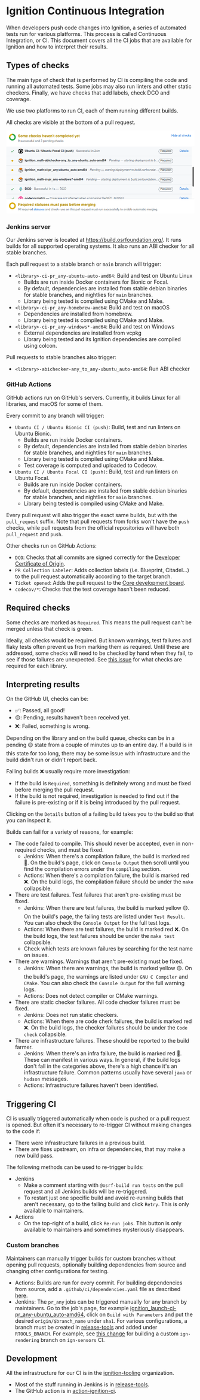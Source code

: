 # Ignition Continuous Integration

When developers push code changes into Ignition, a series of automated tests
run for various platforms. This process is called Continuous Integration, or CI.
This document covers all the CI jobs that are available for Ignition and how to
interpret their results.

## Types of checks

The main type of check that is performed by CI is compiling the code and running
all automated tests. Some jobs may also run linters and other static checkers.
Finally, we have checks that add labels, check DCO and coverage.

We use two platforms to run CI, each of them running different builds.

All checks are visible at the bottom of a pull request.

![PR checks](images/PR_checks.png)

### Jenkins server

Our Jenkins server is located at https://build.osrfoundation.org/. It runs builds
for all supported operating systems. It also runs an ABI checker for all stable
branches.

Each pull request to a stable branch or `main` branch will trigger:

* `<library>-ci-pr_any-ubuntu-auto-amd64`: Build and test on Ubuntu Linux
    * Builds are run inside Docker containers for Bionic or Focal.
    * By default, dependencies are installed from stable debian binaries for
      stable branches, and nightlies for `main` branches.
    * Library being tested is compiled using CMake and Make.
* `<library>-ci-pr_any-homebrew-amd64`: Build and test on macOS
    * Dependencies are installed from homebrew.
    * Library being tested is compiled using CMake and Make.
* `<library>-ci-pr_any-windows*-amd64`: Build and test on Windows
    * External dependencies are installed from vcpkg
    * Library being tested and its Ignition dependencies are compiled using colcon.

Pull requests to stable branches also trigger:

* `<library>-abichecker-any_to_any-ubuntu_auto-amd64`: Run ABI checker

### GitHub Actions

GitHub actions run on GitHub's servers. Currently, it builds Linux for all
libraries, and macOS for some of them.

Every commit to any branch will trigger:

* `Ubuntu CI / Ubuntu Bionic CI (push)`: Build, test and run linters on Ubuntu Bionic.
    * Builds are run inside Docker containers.
    * By default, dependencies are installed from stable debian binaries for
      stable branches, and nightlies for `main` branches.
    * Library being tested is compiled using CMake and Make.
    * Test coverage is computed and uploaded to Codecov.
* `Ubuntu CI / Ubuntu Focal CI (push)`: Build, test and run linters on Ubuntu Focal.
    * Builds are run inside Docker containers.
    * By default, dependencies are installed from stable debian binaries for
      stable branches, and nightlies for `main` branches.
    * Library being tested is compiled using CMake and Make.

Every pull request will also trigger the exact same builds, but with the
`pull_request` suffix. Note that pull requests from forks won't have the
`push` checks, while pull requests from the official repositories will have
both `pull_request` and `push`.

Other checks run on GitHub Actions:

* `DCO`: Checks that all commits are signed correctly for the
    [Developer Certificate of Origin](https://developercertificate.org/).
* `PR Collection Labeler`: Adds collection labels (i.e. Blueprint, Citadel...)
    to the pull request automatically according to the target branch.
* `Ticket opened`: Adds the pull request to the [Core development board](https://github.com/orgs/ignitionrobotics/projects/3).
* `codecov/*`: Checks that the test coverage hasn't been reduced.

## Required checks

Some checks are marked as `Required`. This means the pull request can't
be merged unless that check is green.

Ideally, all checks would be required. But known warnings, test failures and
flaky tests often prevent us from marking them as required. Until these are
addressed, some checks will need to be checked by hand when they fail, to see
if those failures are unexpected. See
[this issue](https://github.com/ignition-tooling/release-tools/issues/398) for
what checks are required for each library.

## Interpreting results

On the GitHub UI, checks can be:

* ✅: Passed, all good!
* 🟡: Pending, results haven't been received yet.
* ❌: Failed, something is wrong.

Depending on the library and on the build queue, checks can be in a pending
🟡 state from a couple of minutes up to an entire day. If a build is in this
state for too long, there may be some issue with infrastructure and the
build didn't run or didn't report back.

Failing builds ❌ usually require more investigation:

* If the build is `Required`, something is definitely wrong and must be fixed
  before merging the pull request.
* If the build is not required, investigation is needed to find out if the
  failure is pre-existing or if it is being introduced by the pull request.

Clicking on the `Details` button of a failing build takes you to the build so
that you can inspect it.

Builds can fail for a variety of reasons, for example:

* The code failed to compile. This should never be accepted, even in non-required
  checks, and must be fixed.
    * Jenkins: When there's a compilation failure, the build is marked red 🔴.
               On the build's page, click on `Console Output` then scroll until
               you find the compilation errors under the `compiling` section.
    * Actions: When there's a compilation failure, the build is marked red ❌.
               On the build logs, the compilation failure should be under the
               `make` collapsible.
* There are test failures. Test failures that aren't pre-existing must be fixed.
    * Jenkins: When there are test failures, the build is marked yellow 🟡.
               On the build's page, the failing tests are listed under
               `Test Result`. You can also check the `Console Output` for the
               full test logs.
    * Actions: When there are test failures, the build is marked red ❌.
               On the build logs, the test failures should be under the
               `make test` collapsible.
    * Check which tests are known failures by searching for the test name on
      issues.
* There are warnings. Warnings that aren't pre-existing must be fixed.
    * Jenkins: When there are warnings, the build is marked yellow 🟡.
               On the build's page, the warnings are listed under
               `GNU C Compiler` and `CMake`. You can also check the
               `Console Output` for the full warning logs.
    * Actions: Does not detect compiler or CMake warnings.
* There are static checker failures. All code checker failures must be fixed.
    * Jenkins: Does not run static checkers.
    * Actions: When there are code cherk failures, the build is marked red ❌.
               On the build logs, the checker failures should be under the
               `Code check` collapsible.
* There are infrastructure failures. These should be reported to the build farmer.
    * Jenkins: When there's an infra failure, the build is marked red 🔴.
               These can manifest in various ways. In general, if the
               build logs don't fall in the categories above, there's a high
               chance it's an infrastructure failure. Common patterns usually
               have several `java` or `hudson` messages.
    * Actions: Infrastructure failures haven't been identified.

## Triggering CI

CI is usually triggered automatically when code is pushed or a pull request is
opened. But often it's necessary to re-trigger CI without making changes to the
code if:

* There were infrastructure failures in a previous build.
* There are fixes upstream, on infra or dependencies, that may make a new build pass.

The following methods can be used to re-trigger builds:

* Jenkins
    * Make a comment starting with `@osrf-build run tests` on the pull request
      and all Jenkins builds will be re-triggered.
    * To restart just one specific build and avoid re-running builds that aren't
      necessary, go to the failing build and click `Retry`. This is only available
      to maintainers.
* Actions
    * On the top-right of a build, click `Re-run jobs`. This button is only
      available to maintainers and sometimes mysteriously disappears.

### Custom branches

Maintainers can manually trigger builds for custom branches without opening pull
requests, optionally building dependencies from source and changing other
configurations for testing.

* Actions: Builds are run for every commit. For building dependencies from source,
           add a `.github/ci/dependencies.yaml` file as described
           [here](https://github.com/ignition-tooling/action-ignition-ci#source-dependencies).
* Jenkins: The `pr_any` jobs can be triggered manually for any branch by
           maintainers. Go to the job's page, for example
           [ignition_launch-ci-pr_any-ubuntu_auto-amd64](https://build.osrfoundation.org/job/ignition_launch-ci-pr_any-ubuntu_auto-amd64/),
           click on `Build with Parameters` and put the desired
           `origin/$branch_name` under `sha1`. For various configurations, a
           branch must be created in
           [release-tools](https://github.com/ignition-tooling/release-tools)
           and added under `RTOOLS_BRANCH`. For example, see
           [this change](https://github.com/ignition-tooling/release-tools/commit/28fcb9d8ad66ad0a29ad4d2675c4c451d41fba19)
           for building a custom `ign-rendering` branch on `ign-sensors` CI.

## Development

All the infrastructure for our CI is in the
[ignition-tooling](https://github.com/ignition-tooling) organization.

* Most of the stuff running in Jenkins is in
  [release-tools](https://github.com/ignition-tooling/release-tools/).
* The GitHub action is in
  [action-ignition-ci](https://github.com/ignition-tooling/action-ignition-ci/).

